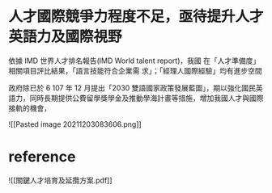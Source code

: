 # 人才國際競爭力程度不足，亟待提升人才英語力及國際視野

依據 IMD 世界人才排名報告(IMD World talent report)，我國 在「人才準備度」相關項目評比結果，「語言技能符合企業需 求」；「經理人國際經驗」均有進步空間

政府除已於 6 107 年 12 月提出「2030 雙語國家政策發展藍圖」，期以強化國民英語力，同時長期提供公費留學獎學金及推動學海計畫等措施，增加我國人才與國際接軌的機會，

![[Pasted image 20211203083606.png]]

  # reference
  ![[關鍵人才培育及延攬方案.pdf]]
   